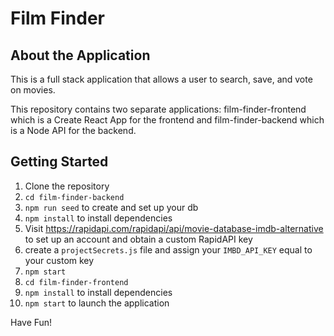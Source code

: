 # Film Finder

## About the Application

This is a full stack application that allows a user to search, save, and vote on movies.

This repository contains two separate applications: film-finder-frontend which is a Create React App for the frontend and film-finder-backend which is a Node API for the backend.

## Getting Started
1. Clone the repository
2. `cd film-finder-backend`
3. `npm run seed` to create and set up your db
4. `npm install` to install dependencies
5. Visit https://rapidapi.com/rapidapi/api/movie-database-imdb-alternative to set up an account and obtain a custom RapidAPI key
6. create a `projectSecrets.js` file and assign your `IMBD_API_KEY` equal to your custom key
7. `npm start`
8. `cd film-finder-frontend`
9. `npm install` to install dependencies
10. `npm start` to launch the application


Have Fun!
